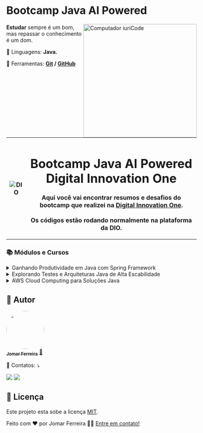 # Bootcamp Java AI Powered

<img src="https://raw.githubusercontent.com/MicaelliMedeiros/micaellimedeiros/master/image/computer-illustration.png" min-width="200px" max-width="200px" width="300px" align="right" alt="Computador iuriCode">

<p align="left"> 
    <strong>Estudar</strong> sempre é um bom, mas repassar o conhecimento é um dom.
</p>
<p align="left">
    🦄 Linguagens: <strong>Java.</strong>
</p>
<p align="left">
    💼 Ferramentas: <strong><a href="https://git-scm.com/">Git</a> / <a href="https://github.com/">GitHub</a></strong>
</p>
<br>

<!--About session-->
<table>
    <tbody>
        <tr>
            <th>
                <img src="https://hermes.digitalinnovation.one/assets/logos/dio-white.png" alt="DIO" tittle="Digital Innovation One">
            </th>
            <th>
                <h1 align="center">Bootcamp Java AI Powered<br>Digital Innovation One</h1><p>Aqui você vai encontrar resumos e desafios do bootcamp que realizei na </strong><a rel="noopener noreferrer" href="https://digitalinnovation.one/">Digital Innovation One</a></strong>.<br><br>Os códigos estão rodando normalmente na plataforma da DIO.
            </th>
        </tr>
    </tbody>
</table>

<h3>📚 Módulos e Cursos</h3>
<details><!-- Ganhando Produtividade em Java com Spring Framework -->
<summary><span>Ganhando Produtividade em Java com Spring Framework</span></summary>
<div align="left">
    <table border="1">
        <tbody>
            <tr>
                <th>Nome</th>
                <th>Status</th>
            </tr>
            <tr>
                <td>Bootcamps DIO: Educação Gratuita e Empregabilidade Juntas!</td>
                <td align="center">✔️</td>
            </tr>
            <tr>
                <td>Contextualizando o Desenvolvimento Web com Spring Boot 3</td>
                <td align="center">✔️</td>
            </tr>
            <tr>
                <td>Versionamento de Código com Git e GitHub</td>
                <td align="center">✔️</td>
            </tr>
            <tr>
                <td>Desafios de Projetos: Crie um Portfólio Vencedor</td>
                <td align="center">❌</td>
            </tr>
            <tr>
                <td>Contribuindo em um Projeto Open Source no GitHub</td>
                <td align="center">❌</td>
            </tr>
            <tr>
                <td>Imersão no Spring Frameworks com Spring Boot</td>
                <td align="center">❌</td>
            </tr>
            <tr>
                <td>Criando uma API REST Documentada com Spring Web e Swagger</td>
                <td align="center">❌</td>
            </tr>
            <tr>
                <td>Adicionando Segurança a uma API REST com Spring Security</td>
                <td align="center">❌</td>
            </tr>
            <tr>
                <td>Explorando Padrões de Projetos na Prática com Java</td>
                <td align="center">❌</td>
            </tr>
            <tr>
                <td>Desafios de Código Java Intermediários: Design Patterns</td>
                <td align="center">❌</td>
            </tr>
            <tr>
                <td>Aula Inaugural - Java AI Powered</td>
                <td align="center">❌</td>
            </tr>
        </tbody>
    </table>   
</div>
</details>

<details><!-- Explorando Testes e Arquiteturas Java de Alta Escabilidade -->
<summary><span>Explorando Testes e Arquiteturas Java de Alta Escabilidade</span></summary>
<div align="left">
    <table border="1">
        <tbody>
            <tr>
                <th>Nome</th>
                <th>Status</th>
            </tr>
            <tr>
                <td>Introdução a Testes de Softwares</td>
                <td align="center">❌</td>
            </tr>
            <tr>
                <td>Testes Unitários com JUnit</td>
                <td align="center">❌</td>
            </tr>
            <tr>
                <td>Desenvolvendo Testes utilizando Mockito</td>
                <td align="center">❌</td>
            </tr>
            <tr>
                <td>Introdução aos Conceitos de API e Clean Architecture</td>
                <td align="center">❌</td>
            </tr>
            <tr>
                <td>Introdução a Arquitetura Hexagonal com Spring Boot e Kotlin</td>
                <td align="center">❌</td>
            </tr>
            <tr>
                <td>Desmistificando Microsserviços, BFF e DDD</td>
                <td align="center">❌</td>
            </tr>
            <tr>
                <td>Arquitetura Orientada a Eventos com Java, Spring Boot e Kafka</td>
                <td align="center">❌</td>
            </tr>
            <tr>
                <td>Desenvolvendo um Sistema para Eleição usando Quarkus Framework</td>
                <td align="center">❌</td>
            </tr>
            <tr>
                <td>Desafio de Código Java Intermediários: S.O.L.I.D</td>
                <td align="center">❌</td>
            </tr>
        </tbody>
    </table>   
</div>
</details>

<details><!-- AWS Cloud Computing para Soluções Java -->
<summary><span>AWS Cloud Computing para Soluções Java</span></summary>
<div align="left">
    <table border="1">
        <tbody>
            <tr>
                <th>Nome</th>
                <th>Status</th>
            </tr>
            <tr>
                <td>Criando sua Conta na AWS</td>
                <td align="center">❌</td>
            </tr>
            <tr>
                <td>Introdução ao Conceito de Cloud</td>
                <td align="center">❌</td>
            </tr>
            <tr>
                <td>Infraestrutura Global AWS</td>
                <td align="center">❌</td>
            </tr>
            <tr>
                <td>Computação em AWS</td>
                <td align="center">❌</td>
            </tr>
            <tr>
                <td>Redes em AWS</td>
                <td align="center">❌</td>
            </tr>
            <tr>
                <td>Armazenamento e Banco de Dados AWS</td>
                <td align="center">❌</td>
            </tr>
            <tr>
                <td>Redução dos cursos em Farmácias com AWS</td>
                <td align="center">❌</td>
            </tr>
            <tr>
                <td>Publicando sua API REST na Nuvem usando Spring Boot 3, Java 17 e Railway</td>
                <td align="center">❌</td>
            </tr>
            <tr>
                <td>Avalie este Bootcamp</td>
                <td align="center">❌</td>
            </tr>
        </tbody>
    </table>   
</div>
</details>


## 🦸 Autor

<a href="https://www.linkedin.com/in/jomar-ferreira-amorim/">
 <img style="border-radius: 50%;" src="https://avatars.githubusercontent.com/u/47539152?s=400&u=d40b201906972abddb5890c966c190557cbf4754&v=4" width="100px;" alt=""/>
 <br />
 <sub><b>Jomar Ferreira</b></sub></a> <a href="https://www.linkedin.com/in/jomar-ferreira-amorim/" title="Rocketseat">🚀</a>
 <br />

<p align="left">
  💌 Contatos: ⤵️
</p>
<p align="left">
<a href="https://www.linkedin.com/in/jomar-ferreira-amorim/" alt="Linkedin"><img src="https://img.shields.io/badge/-Linkedin-0e76a8?style=flat-square&logo=Linkedin&logoColor=white&link=https://www.linkedin.com/in/jomar-ferreira-amorim/"></a>
<a href="https://api.whatsapp.com/send?phone=5561991411476&text=Ola%2C%20em%20contato%20comigo%20agora%20estarei%20disponivel" alt="WhatsApp"><img src="https://img.shields.io/badge/-WhatsApp-25d366?style=flat-square&labelColor=25d366&logo=whatsapp&logoColor=white&link=https://api.whatsapp.com/send?phone=5561991411476&text=Ola%2C%20em%20contato%20comigo%20agora%20estarei%20disponivel"></a>
</p>  

## 📝 Licença

Este projeto esta sobe a licença [MIT](./LICENSE).

Feito com ❤️ por Jomar Ferreira 👋🏽 [Entre em contato!](https://www.linkedin.com/in/jomar-ferreira-amorim/)